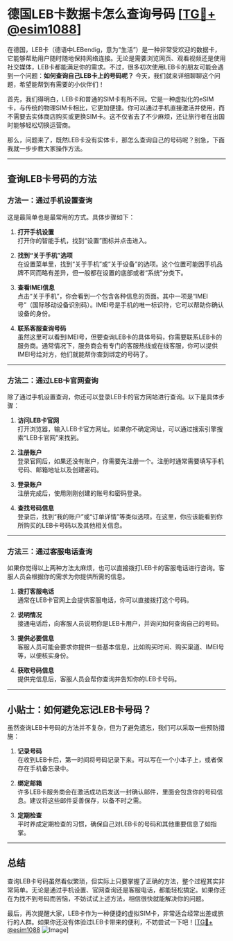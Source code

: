 # 德国LEB卡数据卡怎么查询号码 [[TG💪+ @esim1088](https://t.me/s/esim1088)]

在德国，LEB卡（德语中LEBendig，意为“生活”）是一种非常受欢迎的数据卡，它能够帮助用户随时随地保持网络连接。无论是需要浏览网页、观看视频还是使用社交媒体，LEB卡都能满足你的需求。不过，很多初次使用LEB卡的朋友可能会遇到一个问题：**如何查询自己LEB卡上的号码呢？** 今天，我们就来详细聊聊这个问题，希望能帮到有需要的小伙伴们！

首先，我们得明白，LEB卡和普通的SIM卡有所不同。它是一种虚拟化的eSIM卡，与传统的物理SIM卡相比，它更加便捷。你可以通过手机直接激活并使用，而不需要去实体商店购买或更换SIM卡。这不仅省去了不少麻烦，还让旅行者在出国时能够轻松切换运营商。

那么，问题来了，既然LEB卡没有实体卡，那怎么查询自己的号码呢？别急，下面我就一步步教大家操作方法。

---

## 查询LEB卡号码的方法

### 方法一：通过手机设置查询
这是最简单也是最常用的方式。具体步骤如下：

1. **打开手机设置**  
   打开你的智能手机，找到“设置”图标并点击进入。

2. **找到“关于手机”选项**  
   在设置菜单里，找到“关于手机”或“关于设备”的选项。这个位置可能因手机品牌不同而略有差异，但一般都在设置的底部或者“系统”分类下。

3. **查看IMEI信息**  
   点击“关于手机”，你会看到一个包含各种信息的页面。其中一项是“IMEI号”（国际移动设备识别码）。IMEI号是手机的唯一标识符，它可以帮助你确认设备的身份。

4. **联系客服查询号码**  
   虽然这里可以看到IMEI号，但要查询LEB卡的具体号码，你需要联系LEB卡的服务商。通常情况下，服务商会有专门的客服热线或在线客服，你可以提供IMEI号给对方，他们就能帮你查到绑定的号码了。

---

### 方法二：通过LEB卡官网查询
除了通过手机设置查询，你还可以登录LEB卡的官方网站进行查询。以下是具体步骤：

1. **访问LEB卡官网**  
   打开浏览器，输入LEB卡官方网址。如果你不确定网址，可以通过搜索引擎搜索“LEB卡官网”来找到。

2. **注册账户**  
   登录官网后，如果还没有账户，你需要先注册一个。注册时通常需要填写手机号码、邮箱地址以及创建密码。

3. **登录账户**  
   注册完成后，使用刚刚创建的账号和密码登录。

4. **查找号码信息**  
   登录后，找到“我的账户”或“订单详情”等类似选项。在这里，你应该能看到你所购买的LEB卡号码以及其他相关信息。

---

### 方法三：通过客服电话查询
如果你觉得以上两种方法太麻烦，也可以直接拨打LEB卡的客服电话进行咨询。客服人员会根据你的需求为你提供所需的信息。

1. **拨打客服电话**  
   通常在LEB卡官网上会提供客服电话，你可以直接拨打这个号码。

2. **说明情况**  
   接通电话后，向客服人员说明你是LEB卡用户，并询问如何查询自己的号码。

3. **提供必要信息**  
   客服人员可能会要求你提供一些基本信息，比如购买时间、购买渠道、IMEI号等，以便核实身份。

4. **获取号码信息**  
   提供完信息后，客服人员会帮你查询并告知你的LEB卡号码。

---

## 小贴士：如何避免忘记LEB卡号码？

虽然查询LEB卡号码的方法并不复杂，但为了避免遗忘，我们可以采取一些预防措施：

1. **记录号码**  
   在收到LEB卡后，第一时间将号码记录下来。可以写在一个小本子上，或者保存在手机备忘录中。

2. **绑定邮箱**  
   许多LEB卡服务商会在激活成功后发送一封确认邮件，里面会包含你的号码信息。建议将这些邮件妥善保存，以备不时之需。

3. **定期检查**  
   平时养成定期检查的习惯，确保自己对LEB卡的号码和其他重要信息了如指掌。

---

## 总结

查询LEB卡号码虽然看似繁琐，但实际上只要掌握了正确的方法，整个过程其实非常简单。无论是通过手机设置、官网查询还是客服电话，都能轻松搞定。如果你还在为找不到号码而苦恼，不妨试试上述方法，相信很快就能解决你的问题。

最后，再次提醒大家，LEB卡作为一种便捷的虚拟SIM卡，非常适合经常出差或旅行的人群。如果你还没有体验过LEB卡带来的便利，不妨尝试一下吧！[[TG💪+ @esim1088](https://t.me/s/esim1088) ![Image](https://i.postimg.cc/4NQfJmqS/Snipaste-2025-05-13-00-14-12.png)]